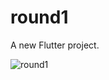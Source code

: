 # round1

A new Flutter project.


![round1](https://github.com/user-attachments/assets/3f266dd2-5c91-4180-9f1e-074684b52381)
